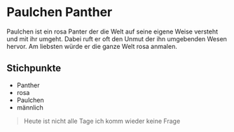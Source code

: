 # Paulchen Panther
Paulchen ist ein rosa Panter der die Welt auf seine eigene Weise versteht und mit ihr umgeht. Dabei ruft er oft den Unmut der ihn umgebenden Wesen hervor. Am liebsten würde er die ganze Welt rosa anmalen.
## Stichpunkte
* Panther
* rosa
* Paulchen
* männlich
> Heute ist nicht alle Tage ich komm wieder keine Frage
